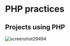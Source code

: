 # PHP practices

## Projects using PHP

![screenshot29494](https://res.cloudinary.com/dembmmjyq/image/upload/v1677263999/Screenshot_2023-02-24_at_19.39.04_jjwt3j.png)